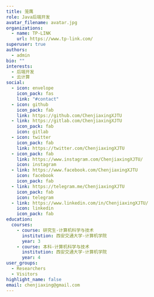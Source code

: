 ```yaml
---
title: 笼鹰
role: Java后端开发
avatar_filename: avatar.jpg
organizations:
  - name: TP-LINK
    url: https://www.tp-link.com/
superuser: true
authors:
  - admin
bio: ""
interests:
  - 后端开发
  - 云计算
social:
  - icon: envelope
    icon_pack: fas
    link: "#contact"
  - icon: github
    icon_pack: fab
    link: https://github.com/ChenjiaxingXJTU
  - link: https://gitlab.com/ChenjiaxingXJTU
    icon_pack: fab
    icon: gitlab
  - icon: twitter
    icon_pack: fab
    link: https://twitter.com/ChenjiaxingXJTU
  - icon_pack: fab
    link: https://www.instagram.com/ChenjiaxingXJTU/
    icon: instagram
  - link: https://www.facebook.com/ChenjiaxingXJTU
    icon: facebook
    icon_pack: fab
  - link: https://telegram.me/ChenjiaxingXJTU
    icon_pack: fab
    icon: telegram
  - link: https://www.linkedin.com/in/ChenjiaxingXJTU/
    icon: linkedin
    icon_pack: fab
education:
  courses:
    - course: 研究生-计算机科学与技术
      institution: 西安交通大学-计算机学院
      year: 3
    - course: 本科-计算机科学与技术
      institution: 西安交通大学-计算机学院
      year: 4
user_groups:
  - Researchers
  - Visitors
highlight_name: false
email: chenjiaxing@gmail.com
---
```

